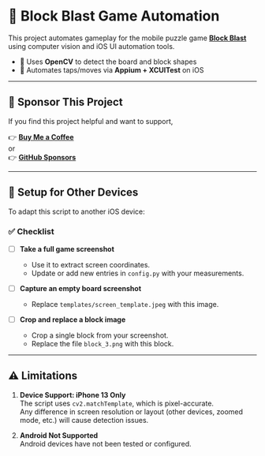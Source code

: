 # 🧩 Block Blast Game Automation

This project automates gameplay for the mobile puzzle game [**Block Blast**](https://www.swagbucks.com/games/apps/1156693/sea-block-1010?rb=212479609) using computer vision and iOS UI automation tools.

- 🎯 Uses **OpenCV** to detect the board and block shapes
- 🤖 Automates taps/moves via **Appium + XCUITest** on iOS
  
---

## 💖 Sponsor This Project

If you find this project helpful and want to support,

👉 [**Buy Me a Coffee**](https://buymeacoffee.com/rowanli199q)  
or  
👉 [**GitHub Sponsors**](https://github.com/sponsors/aicodeautomation)

---

## 🔧 Setup for Other Devices

To adapt this script to another iOS device:

### ✅ Checklist

- [ ] **Take a full game screenshot**  
  - Use it to extract screen coordinates.
  - Update or add new entries in `config.py` with your measurements.

- [ ] **Capture an empty board screenshot**  
  - Replace `templates/screen_template.jpeg` with this image.

- [ ] **Crop and replace a block image**  
  - Crop a single block from your screenshot.
  - Replace the file `block_3.png` with this block.

---

## ⚠️ Limitations

1. **Device Support: iPhone 13 Only**  
   The script uses `cv2.matchTemplate`, which is pixel-accurate.  
   Any difference in screen resolution or layout (other devices, zoomed mode, etc.) will cause detection issues.

2. **Android Not Supported**  
   Android devices have not been tested or configured.
